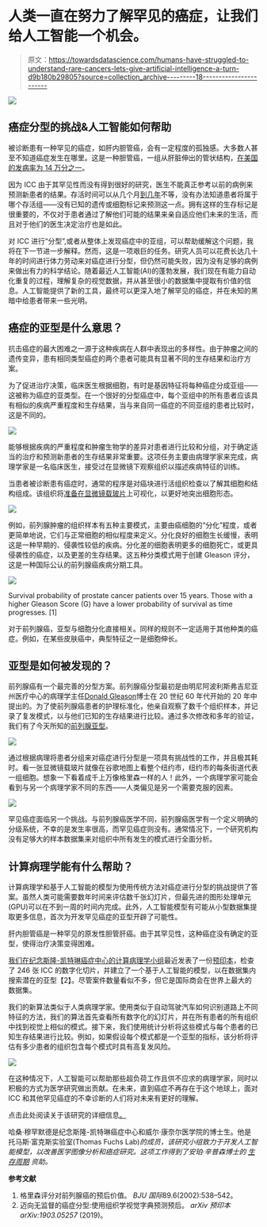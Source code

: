 # 人类一直在努力了解罕见的癌症，让我们给人工智能一个机会。

> 原文：<https://towardsdatascience.com/humans-have-struggled-to-understand-rare-cancers-lets-give-artificial-intelligence-a-turn-d9b180b29805?source=collection_archive---------18----------------------->

![](img/eb81044f9591ef1f4e90ea45b220cd4c.png)

## 癌症分型的挑战&人工智能如何帮助

被诊断患有一种罕见的癌症，如肝内胆管癌，会有一定程度的孤独感。大多数人甚至不知道癌症发生在哪里。这是一种胆管癌，一组从肝脏伸出的管状结构，[在美国的发病率为 14 万分之一](https://www.ncbi.nlm.nih.gov/pubmed/27000463)。

因为 ICC 由于其罕见性而没有得到很好的研究，医生不能真正参考以前的病例来预测新患者的结果。存活时间可以从几个月[到几年](https://www.spandidos-publications.com/10.3892/or.2013.2290)不等，没有办法知道患者将属于哪个存活组——没有已知的遗传或细胞标记来预测这一点。拥有这样的生存标记是很重要的，不仅对于患者通过了解他们可能的结果来亲自适应他们未来的生活，而且对于他们的医生决定治疗也是如此。

对 ICC 进行“分型”,或者从整体上发现癌症中的亚组，可以帮助缓解这个问题，我将在下一节进一步解释。然而，这是一项艰巨的任务。研究人员可以花费长达几十年的时间进行体力劳动来对癌症进行分型，但仍然可能失败，因为没有足够的病例来做出有力的科学结论。随着最近人工智能(AI)的蓬勃发展，我们现在有能力自动化重复的过程，理解复杂的视觉数据，并从甚至很小的数据集中提取有价值的信息。人工智能提供了新的工具，最终可以更深入地了解罕见的癌症，并在未知的黑暗中给患者带来一些光明。

## 癌症的亚型是什么意思？

抗击癌症的最大困难之一源于这种疾病在人群中表现出的多样性。由于肿瘤之间的遗传变异，患有相同类型癌症的两个患者可能具有显著不同的生存结果和治疗方案。

为了促进治疗决策，临床医生根据细胞，有时是基因特征将每种癌症分成亚组——这被称为癌症的亚类型。在一个很好的分型癌症中，每个亚组中的所有患者应该具有相似的疾病严重程度和生存结果，当与来自同一癌症的不同亚组的患者比较时，这是不同的。

![](img/864bd5efccbd334dfa59b7600e054d7a.png)

能够根据疾病的严重程度和肿瘤生物学的差异对患者进行比较和分组，对于确定适当的治疗和预测新患者的生存结果非常重要。这项任务主要由病理学家来完成，病理学家是一名临床医生，接受过在显微镜下观察组织以描述疾病特征的训练。

当患者被诊断患有癌症时，通常的程序是对癌块进行活组织检查以了解其细胞和结构组成。该组织将[准备在显微镜载玻片](https://bitesizebio.com/13398/how-histology-slides-are-prepared/)上可视化，以更好地突出细胞形态。

![](img/731ff9f5ad152578e30e6ffd8707e6cc.png)

例如，前列腺肿瘤的组织样本有五种主要模式，主要由癌细胞的“分化”程度，或者更简单地说，它们与正常细胞的相似程度来定义。分化良好的细胞生长缓慢，表明这是一种早期的、侵袭性较低的疾病。分化差的细胞表明更多的细胞死亡，或更具侵袭性的癌症，以及更差的生存结果。这五种分类模式用于创建 Gleason 评分，这是一种国际公认的前列腺癌疾病分期工具。

![](img/63577eb19838581355f2044298542120.png)

Survival probability of prostate cancer patients over 15 years. Those with a higher Gleason Score (G) have a lower probability of survival as time progresses. [1]

对于前列腺癌，亚型与细胞分化直接相关。同样的规则不一定适用于其他种类的癌症。例如，在某些皮肤癌中，典型特征之一是细胞伸长。

## 亚型是如何被发现的？

前列腺癌有一个最完善的分型方案。前列腺癌分型最初是由明尼阿波利斯弗吉尼亚州医疗中心的病理学主任[Donald Gleason](https://en.wikipedia.org/wiki/Donald_Gleason)博士在 20 世纪 60 年代开始的 20 年中提出的。为了使前列腺癌患者的护理标准化，他亲自观察了数千个组织样本，并记录了复发模式，以与他们已知的生存结果进行比较。通过多次修改和多年的验证，我们有了今天所知的[前列腺亚型](https://en.wikipedia.org/wiki/Gleason_grading_system)。

![](img/4b0af7b90bd21384dbabaa79bee3c69f.png)

通过根据病理将患者分组来对癌症进行分型是一项具有挑战性的工作，并且极其耗时。看一张显微镜载玻片就像在谷歌地图上看整个纽约市，纽约市的每条街道代表一组细胞。想象一下看着成千上万像格里森一样的人！此外，一个病理学家可能会看到与另一个病理学家不同的东西——人类偏见是另一个需要克服的因素。

![](img/efa6bfafaaa07c8b16bdc66be09931fb.png)

罕见癌症面临另一个挑战。与前列腺癌医学不同，前列腺癌医学有一个定义明确的分级系统，不幸的是发生率很高，而罕见癌症则没有。通常情况下，一个研究机构没有足够大的样本数据集来对组织中所有发生的模式进行全面分析。

## 计算病理学能有什么帮助？

计算病理学和基于人工智能的模型为使用传统方法对癌症进行分型的挑战提供了答案。虽然人类可能需要数年时间来评估数千张幻灯片，但最先进的图形处理单元(GPU)可以在不到一周的时间内完成。此外，人工智能模型有可能从小型数据集提取更多信息，首次为开发罕见癌症的亚型开辟了可能性。

肝内胆管癌是一种罕见的原发性胆管肝癌。由于其罕见性，这种癌症没有确定的亚型，使得治疗决策变得困难。

[我们在纪念斯隆-凯特琳癌症中心的计算病理学小组](http://thomasfuchslab.org)最近发表了一份[预印本](https://arxiv.org/abs/1903.05257)，检查了 246 张 ICC 的数字化切片，并建立了一个基于人工智能的模型，以在数据集内搜索潜在的亚型【2】。尽管案件数量看似不多，但它是国际商会在世界上最大的数据集。

我们的新算法类似于人类病理学家。使用类似于自动驾驶汽车如何识别道路上不同特征的方法，我们的算法首先查看所有数字化的幻灯片，并在所有患者的所有组织中找到视觉上相似的模式。接下来，我们使用统计分析将这些模式与每个患者的已知生存结果进行比较。例如，如果假设每个模式都是一个亚型的指标，该分析将评估有多少患者的组织包含每个模式时具有高复发风险。

![](img/f0adfb5619f34d56e378347601193358.png)

在这种情况下，人工智能可以帮助那些超负荷工作且供不应求的病理学家，同时以积极的方式为医学研究做出贡献。在未来，直到癌症不再存在于这个地球上，面对 ICC 和其他罕见癌症的不幸诊断的人们将对未来有更好的理解。

点击此处阅读关于该研究的详细信息[。](https://arxiv.org/abs/1903.05257)

哈桑·穆罕默德是纪念斯隆-凯特琳癌症中心和威尔·康奈尔医学院的博士生。他是托马斯·富克斯实验室(Thomas Fuchs Lab)*的成员，该研究小组致力于开发人工智能模型，以改善医学图像分析和癌症研究。这项工作得到了安珀·辛普森博士的* [*生存周期*](https://www.cycleforsurvival.org) *资助。*

**参考文献**

1.  格里森评分对前列腺癌的预后价值。 *BJU 国际*89.6(2002):538–542。
2.  迈向无监督的癌症分型:使用组织学视觉字典预测预后。 *arXiv 预印本 arXiv:1903.05257* (2019)。